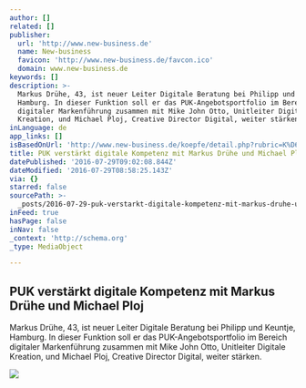 ```yaml
---
author: []
related: []
publisher:
  url: 'http://www.new-business.de'
  name: New-business
  favicon: 'http://www.new-business.de/favcon.ico'
  domain: www.new-business.de
keywords: []
description: >-
  Markus Drühe, 43, ist neuer Leiter Digitale Beratung bei Philipp und Keuntje,
  Hamburg. In dieser Funktion soll er das PUK-Angebotsportfolio im Bereich
  digitaler Markenführung zusammen mit Mike John Otto, Unitleiter Digitale
  Kreation, und Michael Ploj, Creative Director Digital, weiter stärken.
inLanguage: de
app_links: []
isBasedOnUrl: 'http://www.new-business.de/koepfe/detail.php?rubric=K%D6PFE&nr=680436'
title: PUK verstärkt digitale Kompetenz mit Markus Drühe und Michael Ploj
datePublished: '2016-07-29T09:02:08.844Z'
dateModified: '2016-07-29T08:58:25.143Z'
via: {}
starred: false
sourcePath: >-
  _posts/2016-07-29-puk-verstarkt-digitale-kompetenz-mit-markus-druhe-und-michae.md
inFeed: true
hasPage: false
inNav: false
_context: 'http://schema.org'
_type: MediaObject

---
```

<article style=""><h1>PUK verstärkt digitale Kompetenz mit Markus Drühe und Michael Ploj</h1><p>Markus Drühe, 43, ist neuer Leiter Digitale Beratung bei Philipp und Keuntje, Hamburg. In dieser Funktion soll er das PUK-Angebotsportfolio im Bereich digitaler Markenführung zusammen mit Mike John Otto, Unitleiter Digitale Kreation, und Michael Ploj, Creative Director Digital, weiter stärken.</p><img src="http://www.new-business.de/_data/PUK_vl_MJO_MP_MD_2015.jpg" /></article>